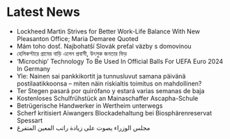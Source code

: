 # Latest News
-  Lockheed Martin Strives for Better Work-Life Balance With New Pleasanton Office; Maria Demaree Quoted
-  Mám toho dosť. Najbohatší Slovák preťal väzby s domovinou
-  হেলিকপ্টারে গ্রামের বাড়ি এলেন প্রবাসী, উৎসুক জনতার ভিড়
-  ‘Microchip’ Technology To Be Used In Official Balls For UEFA Euro 2024 In Germany
-  Yle: Nainen sai pankkikortit ja tunnusluvut samana päivänä postilaatikkoonsa – miten näin riskialtis toimitus on mahdollinen?
-  Ter Stegen pasará por quirófano y estará varias semanas de baja
-  Kostenloses Schulfrühstück an Mainaschaffer Ascapha-Schule
-  Betrügerische Handwerker in Wertheim unterwegs
-  Scherf kritisiert Aiwangers Blockadehaltung bei Biosphärenreservat Spessart
-  مجلس الوزراء يصوت على زيادة راتب المعين المتفرغ
